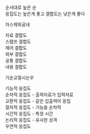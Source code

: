 순서대로 높은 순  
응집도는 높은게 좋고 결합도는 낮은게 좋다

자스제외공내

자료 결합도  
스탬프 결합도  
제어 결합도  
외부 결합도  
공통 결합도  
내용 결합도  

기순교절시논우

기능적 응집도  
순차적 응집도 - 출력자료가 입력자료  
교환적 응집도 - 같은 입출력이 응집  
절차적 응집도 - 기능을 순차적  
시간적 응집도 - 특정 시간  
논리적 응집도 - 유사한 성격  
우연적 응집도




